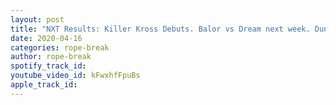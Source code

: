 ```yaml
---
layout: post
title: "NXT Results: Killer Kross Debuts. Balor vs Dream next week. Dunne chooses  Stallion for Riddle WWE"
date: 2020-04-16
categories: rope-break
author: rope-break
spotify_track_id: 
youtube_video_id: kFwxhfFpuBs
apple_track_id: 
---
```

